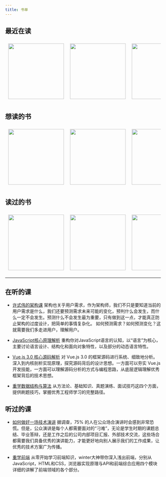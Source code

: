```yaml
---
title: 书单
---
```


## 最近在读

<div style="display: flex; justify-content:flex-start; overflow:auto;">
<img style="margin: 10px" alt="" width=180 src="https://cdn.jsdelivr.net/gh/rocwong-cn/assets/books/suanfadaolun.jpg">
<img style="margin: 10px" alt="" width=180 src="https://cdn.jsdelivr.net/gh/rocwong-cn/assets/books/wangzhanxingnengjiance.jpg">
  <img style="margin: 10px" alt="" width=180 src="https://cdn.jsdelivr.net/gh/rocwong-cn/assets/books/s28033372.jpg">
  <img style="margin: 10px" alt="" width=180 src="https://cdn.jsdelivr.net/gh/rocwong-cn/assets/books/youdontknowjsxia.jpg">
  <img style="margin: 10px" alt="" width=180 src="https://cdn.jsdelivr.net/gh/rocwong-cn/assets/books/youdownknowjs2.jpg">
  <img style="margin: 10px" alt="" width=180 src="https://cdn.jsdelivr.net/gh/rocwong-cn/assets/books/yehuoji.jpg">
  
</div>

## 想读的书

<div style="display: flex; justify-content:flex-start; overflow:auto;">
  <img style="margin: 10px" alt="" width=180 src="https://cdn.jsdelivr.net/gh/rocwong-cn/assets/books/jiayuwenben.jpg">
  <img style="margin: 10px" alt="" width=180 src="https://cdn.jsdelivr.net/gh/rocwong-cn/assets/books/minjieruanjiankaifa.jpg">
  <img style="margin: 10px" alt="" width=180 src="https://cdn.jsdelivr.net/gh/rocwong-cn/assets/books/xingnengjiance.jpg">
</div>

## 读过的书

<div style="display: flex; justify-content:flex-start; overflow:auto;">
  <img style="margin: 10px" alt="" width=180 src="https://cdn.jsdelivr.net/gh/rocwong-cn/assets/books/chengxuyuanyingyu.jpg">
  <img style="margin: 10px" alt="" width=180 src="https://cdn.jsdelivr.net/gh/rocwong-cn/assets/books/chonggou.jpg">
  <img style="margin: 10px" alt="" width=180 src="https://cdn.jsdelivr.net/gh/rocwong-cn/assets/books/cleancode.jpg">
  <img style="margin: 10px" alt="" width=180 src="https://cdn.jsdelivr.net/gh/rocwong-cn/assets/books/baiyexing.jpg">
  <img style="margin: 10px" alt="" width=180 src="https://cdn.jsdelivr.net/gh/rocwong-cn/assets/books/cleancoder.jpg">
  <img style="margin: 10px" alt="" width=180 src="https://cdn.jsdelivr.net/gh/rocwong-cn/assets/books/cssshijie.jpg">
  <img style="margin: 10px" alt="" width=180 src="https://cdn.jsdelivr.net/gh/rocwong-cn/assets/books/fanggebijiben.jpg">
  <img style="margin: 10px" alt="" width=180 src="https://cdn.jsdelivr.net/gh/rocwong-cn/assets/books/guaimomotou.jpg">
  <img style="margin: 10px" alt="" width=180 src="https://cdn.jsdelivr.net/gh/rocwong-cn/assets/books/hongbaoshu.jpg">
  
  <img style="margin: 10px" alt="" width=180 src="https://cdn.jsdelivr.net/gh/rocwong-cn/assets/books/jinjiexinfa.jpg">
  <img style="margin: 10px" alt="" width=180 src="https://cdn.jsdelivr.net/gh/rocwong-cn/assets/books/js-dp.png">
  <img style="margin: 10px" alt="" width=180 src="https://cdn.jsdelivr.net/gh/rocwong-cn/assets/books/maikenxi.jpg">
  <img style="margin: 10px" alt="" width=180 src="https://cdn.jsdelivr.net/gh/rocwong-cn/assets/books/mimi.jpg">
  
  <img style="margin: 10px" alt="" width=180 src="https://cdn.jsdelivr.net/gh/rocwong-cn/assets/books/nodejsshizhan.jpg">
  <img style="margin: 10px" alt="" width=180 src="https://cdn.jsdelivr.net/gh/rocwong-cn/assets/books/pinang.jpg">
  
  <img style="margin: 10px" alt="" width=180 src="https://cdn.jsdelivr.net/gh/rocwong-cn/assets/books/sanmenke.jpg">
  <img style="margin: 10px" alt="" width=180 src="https://cdn.jsdelivr.net/gh/rocwong-cn/assets/books/shangdibuzhishaizi.jpg">
  <img style="margin: 10px" alt="" width=180 src="https://cdn.jsdelivr.net/gh/rocwong-cn/assets/books/shenruqianchunodejs.jpg">
  <img style="margin: 10px" alt="" width=180 src="https://cdn.jsdelivr.net/gh/rocwong-cn/assets/books/weiqianduan.jpg">
  <img style="margin: 10px" alt="" width=180 src="https://cdn.jsdelivr.net/gh/rocwong-cn/assets/books/wuhezhizhong.jpg">
  <img style="margin: 10px" alt="" width=180 src="https://cdn.jsdelivr.net/gh/rocwong-cn/assets/books/xdexianren.jpg">
  
  
  <img style="margin: 10px" alt="" width=180 src="https://cdn.jsdelivr.net/gh/rocwong-cn/assets/books/yitiaogou1.jpg">
  <img style="margin: 10px" alt="" width=180 src="https://cdn.jsdelivr.net/gh/rocwong-cn/assets/books/yitiaogou2.jpg">
  
  <img style="margin: 10px" alt="" width=180 src="https://cdn.jsdelivr.net/gh/rocwong-cn/assets/books/zhuifengzhengderen.jpg">
</div>

---

## 在听的课

* [许式伟的架构课](https://time.geekbang.org/column/intro/100025201) 
架构也关乎用户需求，作为架构师，我们不只是要知道当前的用户需求是什么，我们还要预测需求未来可能的变化，预判什么会发生，而什么一定不会发生。预测什么不会发生最为重要，只有做到这一点，才能真正防止架构的过度设计，把简单的事情复杂化。
如何预测需求？如何预测变化？这就需要我们多走进用户，理解用户。

* [JavaScript核心原理解析](https://time.geekbang.org/column/intro/252)
重构你对JavaScript语言的认知，以“语言”为核心，主要讨论语言设计、结构化和面向对象特性，以及部分的动态语言特性。

* [Vue.js 3.0 核心源码解析](https://kaiwu.lagou.com/course/courseInfo.htm?courseId=326)
对 Vue.js 3.0 的框架源码进行系统、细致地分析。 深入到内核剖析实现原理，探究源码背后的设计思想。一方面可以夯实 Vue.js 开发技能，一方面可以理解源码分析的方式与编程思路，从底层逻辑理解优秀框架背后的技术思想。

* [重学数据结构与算法](https://kaiwu.lagou.com/course/courseInfo.htm?courseId=185#/sale)
从方法论、基础知识、真题演练、面试技巧这四个方面，提供刷题技巧，掌握优秀工程师学习的完整路径。

## 听过的课

* [如何做好一场技术演讲](https://time.geekbang.org/column/intro/61)
据调查，75% 的人在公众场合演讲时会感到非常恐慌。但是，公众演讲是每个人都需要面对的“刁难”，无论是学生时期的课题总结、毕业答辩，还是工作之后的公司内部项目汇报、外部技术交流，这些场合都需要我们具备优秀的演讲能力，才能更好地向别人展示我们的工作成果，让优秀的技术方案广为传播。

* [重学前端](https://time.geekbang.org/column/intro/154)
从零开始学习前端知识，winter大神带你深入浅出前端，分别从JavaScript，HTML和CSS，浏览器实现原理与API和前端综合应用四个模块详细的讲解了前端领域的各个部分。



